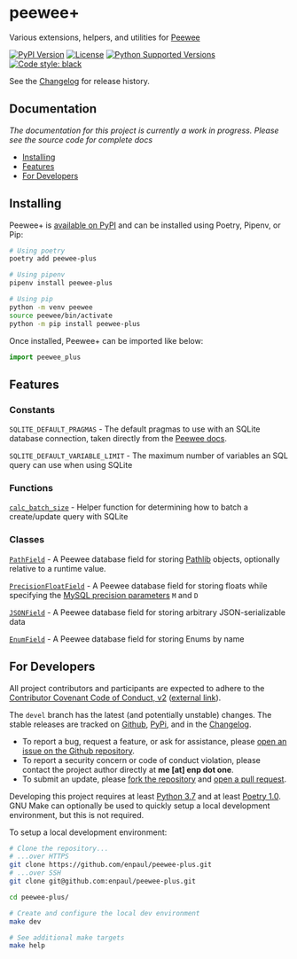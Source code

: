 # peewee+

Various extensions, helpers, and utilities for [Peewee](http://peewee-orm.com)

[![PyPI Version](https://img.shields.io/pypi/v/peewee-plus)](https://pypi.org/project/peewee-plus/)
[![License](https://img.shields.io/pypi/l/peewee-plus)](https://opensource.org/licenses/MIT)
[![Python Supported Versions](https://img.shields.io/pypi/pyversions/peewee-plus)](https://www.python.org)
[![Code style: black](https://img.shields.io/badge/code%20style-black-000000.svg)](https://github.com/psf/black)

See the [Changelog](https://github.com/enpaul/peewee-plus/blob/devel/CHANGELOG.md) for
release history.

## Documentation

*The documentation for this project is currently a work in progress. Please see the source code for complete docs*

- [Installing](#installing)
- [Features](#features)
- [For Developers](#for-developers)

## Installing

Peewee+ is [available on PyPI](https://pypi.org/project/peewee-plus/) and can be installed
using Poetry, Pipenv, or Pip:

```bash
# Using poetry
poetry add peewee-plus

# Using pipenv
pipenv install peewee-plus

# Using pip
python -m venv peewee
source peewee/bin/activate
python -m pip install peewee-plus
```

Once installed, Peewee+ can be imported like below:

```python
import peewee_plus
```

## Features

### Constants

`SQLITE_DEFAULT_PRAGMAS` - The default pragmas to use with an SQLite database connection,
taken directly from the
[Peewee docs](http://docs.peewee-orm.com/en/latest/peewee/database.html#recommended-settings).

`SQLITE_DEFAULT_VARIABLE_LIMIT` - The maximum number of variables an SQL query can use
when using SQLite

### Functions

[`calc_batch_size`](https://github.com/enpaul/peewee-plus/blob/1.0.0/peewee_plus.py#L68) -
Helper function for determining how to batch a create/update query with SQLite

### Classes

[`PathField`](https://github.com/enpaul/peewee-plus/blob/1.0.0/peewee_plus.py#134) - A
Peewee database field for storing
[Pathlib](https://docs.python.org/3/library/pathlib.html) objects, optionally relative to
a runtime value.

[`PrecisionFloatField`](https://github.com/enpaul/peewee-plus/blob/1.0.0/peewee_plus.py#L192)
\- A Peewee database field for storing floats while specifying the
[MySQL precision parameters](https://dev.mysql.com/doc/refman/8.0/en/floating-point-types.html)
`M` and `D`

[`JSONField`](https://github.com/enpaul/peewee-plus/blob/1.0.0/peewee_plus.py#L222) - A
Peewee database field for storing arbitrary JSON-serializable data

[`EnumField`](https://github.com/enpaul/peewee-plus/blob/1.0.0/peewee_plus.py#L277) - A
Peewee database field for storing Enums by name

## For Developers

All project contributors and participants are expected to adhere to the
[Contributor Covenant Code of Conduct, v2](CODE_OF_CONDUCT.md) ([external link](https://www.contributor-covenant.org/version/2/0/code_of_conduct/)).

The `devel` branch has the latest (and potentially unstable) changes. The stable releases
are tracked on [Github](https://github.com/enpaul/peewee-plus/releases),
[PyPi](https://pypi.org/project/peewee-plus/#history), and in the
[Changelog](CHANGELOG.md).

- To report a bug, request a feature, or ask for assistance, please
  [open an issue on the Github repository](https://github.com/enpaul/peewee-plus/issues/new).
- To report a security concern or code of conduct violation, please contact the project
  author directly at **‌me \[at‌\] enp dot‎ ‌one**.
- To submit an update, please
  [fork the repository](https://docs.github.com/en/enterprise/2.20/user/github/getting-started-with-github/fork-a-repo)
  and [open a pull request](https://github.com/enpaul/peewee-plus/compare).

Developing this project requires at least [Python 3.7](https://www.python.org/downloads/)
and at least [Poetry 1.0](https://python-poetry.org/docs/#installation). GNU Make can
optionally be used to quickly setup a local development environment, but this is not
required.

To setup a local development environment:

```bash
# Clone the repository...
# ...over HTTPS
git clone https://github.com/enpaul/peewee-plus.git
# ...over SSH
git clone git@github.com:enpaul/peewee-plus.git

cd peewee-plus/

# Create and configure the local dev environment
make dev

# See additional make targets
make help
```
